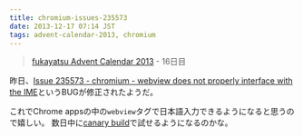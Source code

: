 ```yaml
---
title: chromium-issues-235573
date: 2013-12-17 07:14 JST
tags: advent-calendar-2013, chromium
---
```


> [fukayatsu Advent Calendar 2013](/2013/11/29/advent-calendar-2013/) - 16日目

昨日、[Issue 235573 - chromium - webview does not properly interface with the IME](https://code.google.com/p/chromium/issues/detail?id=235573)というBUGが修正されたようだ。

これでChrome appsの中の`webview`タグで日本語入力できるようになると思うので嬉しい。
数日中に[canary build](https://www.google.com/intl/en/chrome/browser/canary.html)で試せるようになるのかな。
